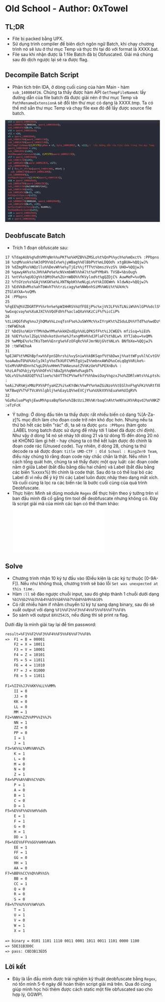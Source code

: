 # Old School - Author: 0xTowel

## TL;DR
* File bị packed bằng UPX.
* Sử dụng trình compiler để biên dịch ngôn ngữ Batch, khi chạy chương trình nó sẽ lưu ở thư mục Temp và thực thi tại đó với format là XXXX.bat.
* File sau khi nhận được là 1 file Batch đã bị Obfuscated. Giải mã chúng sau đó dịch ngược lại sẽ ra được flag.

## Decompile Batch Script
- Phân tích trên IDA, ở dòng cuối cùng của hàm Main - hàm `sub_140004F26`. Chúng ta thấy được hàm API `GetTempFileNameA`: lấy đường dẫn của file batch đã được giải nén ở thư mục Temp và `PathRenameExtensionA` sẽ đổi tên thư mục có dạng là XXXX.tmp. Ta có thể mở sẵn thư mục Temp và chạy file exe đó để lấy được source file batch.

![decom_batch](decom_batch.png)

## Deobfuscate Batch
- Trích 1 đoạn obfuscate sau:

```batch
17 %TdapAUb%g%dhVMYqNn%%uPKf%o%kMZB%%ZMSLo%t%QnP%%ych%o%mOxct% :PPbpns
18 %zqMVuok%s%WJdPO%%bIx%e%jyWBag%%OlBbP%t%mLDQOd% xtgBUH=%QQjwJ%
19 %dZmgR%s%NQzllu%%DevWh%e%yTjEz%%jfTT%t%bmszVvzS% UHO=%QQjwJ%
20 %qawyAK%s%sJH%%APe%e%cNVxmbWK%%hAl%t%oPYMbA% TVSB=%bsOug%
21 %ntV%s%qUOJg%%tQMtO%e%ZUrnWBO%%fKVylod%t%gQZDjC% AuwMeP=%vQM%
22 %ftGYzo%s%GAj%%KGK%e%LXNTNpbK%%eNLgLv%t%kIOEWm% kldwNz=%QQjwJ%
23 %EdVkBvM%s%ahTbWvhT%%trzLcagy%e%NWbnhSiM%%WUi%t%UkHc% ZTGlAYXA=%vQM%
24 :PPbpns
25 %FqEE%@%VZDGRTPY%%rhn%e%pWIHHRS%%UfFEEjP%c%xjVVJLF%%TLNiiW%h%lGP%%dclS%o%GKmVQg% %wGxqcvay%o%XuAJXC%%VQdFdh%f%aclaQXa%%KzCiF%f%icCiP%
26 %tLiHQGfd%g%nuJjhQMa%%LzxqTsnF%o%JuSWYMc%%xIYrpK%t%ZSduLD%%YTdT%o%wdDz% :tWFWEhoA
27 %DdS%s%KUrYfM%%OwYM%e%kkHZndEp%%XLQPKSfF%t%iJCWEE% mfiSsq=%iEU%
28 %UEY%s%xlZGpL%%OvkotUvn%e%JfxngMhH%%dJPlaFC%t%BLw% XYTJabu=%vQM%
29 %wMMpE%s%cTKsTbm%%Enrg%e%FzOFqRc%%FJmrNUjG%t%NLx% BNfbXe=%QQjwJ%
30 :tWFWEhoA
31 %pEJAF%t%MGhBpfxw%%FpnSDhrs%i%vySniw%%kBKSqof%t%bDwxj%%attWFyu%l%CvtG%%lxZkBYQ%e%MhcO% %oaAwbuTO%U%XolyJkly%%oTkXUFC%M%TgUjwI%%mbnxAW%D%oCeLqQg%%Rike%-%SxM%%RPdDnn%C%gLD%%vHHm%T%HAeunatZ%%KzUe%F%PEXnBu% : %hzLAf%O%bjyYp%%hOFn%l%BaZp%%qNm%d%agbT% %OLv%S%uhAXGQT%%Iloe%c%bVTThCP%%wFkfY%h%bwiOay%%gzxJ%o%ZDRlvWts%%Lptshz%o%MlsO%%FtMbHm%l%JLgz% : %eAiJ%R%WjxMNzPX%%PfyaHZJ%i%xKYdWc%%wPY%n%mZGiNzo%%tEGlhnF%g%FKz%%RtfXbm%Z%XgxumR%%VAz%e%DxTgdYl%%CKb%r%OayuJEpN%%doxwTmOD%0%bmQ% %KfBwqV%T%FTVcA%%lgblj%e%EayLQ%%eEVCjY%a%UUkVX%%Eua%m%UIgRV%
32 %GzRuluaP%g%jEwuM%%psaBqfGe%o%IBcUziJN%%KrbaqCnA%t%eNYaiK%%RqvdJ%o%NKZ% :eTzFcK
```

- Ý tưởng: Ở dòng đầu tiên ta thấy được rất nhiều biến có dạng %[A-Za-z]% mục đích làm cho đoạn code trở nên khó đọc hơn. Nhưng nếu ta thử bỏ hết các biến "rác" đi, ta sẽ ra được `goto :PPbpns` (hàm goto .LABEL trong batch được sử dụng để nhảy tới 1 label đã được chỉ định). Như vậy ở dòng 14 nó sẽ nhảy tới dòng 21 và từ dòng 15 đến dòng 20 nó sẽ KHÔNG làm gì hết - hay chúng ta có thể kết luận được đó chính là đoạn code rác (Unused code). Tuy nhiên, ở dòng 28, chúng ta thử decode ra sẽ được đoạn: `title UMD-CTF : Old School : RingZer0 Team`, điều này chúng tỏ rằng đoạn code này chắc chắn là thật. Nếu nhìn 1 cách tổng quát hơn, chúng ta sẽ thấy được một quy luật: các đoạn code nằm ở giữa Label (bắt đầu bằng dấu hai chấm) và Label (bắt đầu bằng các biến %xxxx%) thì chính là code thật. Sau đó ta có thể loại bỏ các Label đi vì nếu để ý kỹ thì các Label luôn được nhảy theo dạng mắt xích. Và cuối cùng là lọc ra các biến rác là bước cuối cùng của quá trình Deobfuscate.
- Thực hiện: Mình sẽ dùng module `Regex` để thực hiện theo ý tưởng trên vì ban đầu mình đã cố gắng tìm tool để deobfuscate nhưng không có. Đây là script giải mã của mình các bạn có thể tham khảo: ![DeobfuscateScript](decrypt.py)

## Solve
- Chương trình nhận 10 ký tự đầu vào (Điều kiện là các ký tự thuộc [0-9A-F]). Nếu như không thoả, chương trinh sẽ báo lỗi `Set was unexpected at this time.`
- Hàm `:ll` sẽ đảo ngược chuỗi input, sau đó ghép thành 1 chuỗi dưới dạng `%b1%%b2%%b3%%b4%%b5%%b6%%b7%%b8%%b9%%b10%`
- Có rất nhiều hàm if nhằm chuyển từ ký tự sang dạng binary, sau đó sẽ xuất output với dạng `%F1%%F2%%F3%%F4%%F5%%F6%%F7%%F8%`
- So sánh với output `BXVZ54J5`, nếu đúng thì sẽ print ra flag.

Dưới đây là mình giải tay lại để tìm password:

```txt
result=%F1%%F2%%F3%%F4%%F5%%F6%%F7%%F8%
=>	F1 = B = 00001
	F2 = X = 10011
	F3 = V = 10001
	F4 = Z = 10101
	F5 = 5 = 11011
	F6 = 4 = 11010
	F7 = J = 01000
	F8 = 5 = 11011

F1=%II%%JJ%%KK%%LL%%MM%
	II = 0
	JJ = 0
	KK = 0
	LL = 0
	MM = 1
F2=%NN%%ZZ%%PP%%I%%J%
	NN = 1
	ZZ = 0
	PP = 0
	I = 1
	J = 1
F3=%K%%L%%M%%N%%Z%
	K = 1
	L = 0
	M = 0
	N = 0
	Z = 1
F4=%P%%A%%B%%C%%D%
	P = 1
	A = 0
	B = 1
	C = 0
	D = 1
F5=%E%%F%%G%%H%%dd%
	E = 1
	F = 1
	G = 0
	H = 1
	DD = 1
F6=%EE%%FF%%GG%%HH%%AA%
	EE = 1
	FF = 1
	GG = 0
	HH = 1
	AA = 0
F7=%BB%%CC%%Q%%R%%S%
	BB = 0
	CC = 1
	Q = 0
	R = 0
	S = 0
F8=%T%%U%%V%%W%%X%
	T = 1
	U = 1
	V = 0
	W = 1
	X = 1

=> binary = 0101 1101 1110 0011 0001 1011 0011 1101 0000 1100
=> 5DE31B3D0C
=> pass: C0D3B13ED5
```

## Lời kết
* Đây là lần đầu mình được trải nghiệm kỹ thuật deobfuscate bằng `Regex`, nó tốn mình 5-6 ngày để hoàn thiện script giải mã trên. Qua đó cũng giúp mình học hỏi thêm được cách static một file obfuscated sao cho hợp lý, GGWP!.
